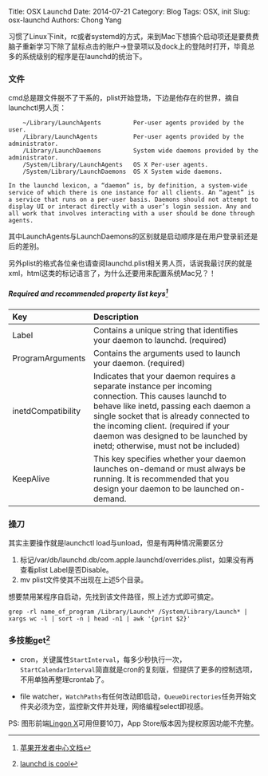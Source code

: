 Title: OSX Launchd
Date: 2014-07-21
Category: Blog
Tags: OSX, init
Slug: osx-launchd
Authors: Chong Yang


习惯了Linux下init，rc或者systemd的方式，来到Mac下想搞个启动项还是要费费脑子重新学习下除了鼠标点击的账户->登录项以及dock上的登陆时打开，毕竟总多的系统级别的程序是在launchd的统治下。

### 文件

cmd总是跟文件脱不了干系的，plist开始登场，下边是他存在的世界，摘自launchctl男人页：

~~~
    ~/Library/LaunchAgents         Per-user agents provided by the user.
    /Library/LaunchAgents          Per-user agents provided by the administrator.
    /Library/LaunchDaemons         System wide daemons provided by the administrator.
    /System/Library/LaunchAgents   OS X Per-user agents.
    /System/Library/LaunchDaemons  OS X System wide daemons.
~~~

~~~
In the launchd lexicon, a “daemon” is, by definition, a system-wide service of which there is one instance for all clients. An “agent” is a service that runs on a per-user basis. Daemons should not attempt to display UI or interact directly with a user’s login session. Any and all work that involves interacting with a user should be done through agents.
~~~
其中LaunchAgents与LaunchDaemons的区别就是启动顺序是在用户登录前还是后的差别。

另外plist的格式各位亲也请查阅launchd.plist相关男人页，话说我最讨厌的就是xml，html这类的标记语言了，为什么还要用来配置系统Mac兄？！

##### Required and recommended property list keys[^1]
[^1]:[苹果开发者中心文档](https://developer.apple.com/library/mac/documentation/MacOSX/Conceptual/BPSystemStartup/Chapters/CreatingLaunchdJobs.html)

Key | Description
:-------- | :------------------------
Label | Contains a unique string that identifies your daemon to launchd. (required)
ProgramArguments | Contains the arguments used to launch your daemon. (required)
inetdCompatibility | Indicates that your daemon requires a separate instance per incoming connection. This causes launchd to behave like inetd, passing each daemon a single socket that is already connected to the incoming client. (required if your daemon was designed to be launched by inetd; otherwise, must not be included)
KeepAlive | This key specifies whether your daemon launches on-demand or must always be running. It is recommended that you design your daemon to be launched on-demand.

### 操刀

其实主要操作就是launchctl load与unload，但是有两种情况需要区分

1. 标记/var/db/launchd.db/com.apple.launchd/overrides.plist，如果没有再查看plist Label是否Disable。
2. mv plist文件使其不出现在上述5个目录。

想要禁用某程序自启动，先找到该文件路径，照上述方式即可搞定。

```
grep -rl name_of_program /Library/Launch* /System/Library/Launch* | xargs wc -l | sort -n | head -n1 | awk '{print $2}'
```

### 多技能get[^2]
[^2]:[launchd is cool](http://paul.annesley.cc/2012/09/mac-os-x-launchd-is-cool/)

* cron，关键属性`StartInterval`，每多少秒执行一次，
`StartCalendarInterval`简直就是cron的复刻版，但提供了更多的控制选项，不用单独再整理crontab了。

* file watcher，`WatchPaths`有任何改动即启动，`QueueDirectories`任务开始文件夹必须为空，监控新文件并处理，网络编程select即视感。


PS: 图形前端[Lingon X](http://sites.fastspring.com/peterborgapps/product/lingonx)可用但要10刀，App Store版本因为提权原因功能不完整。
